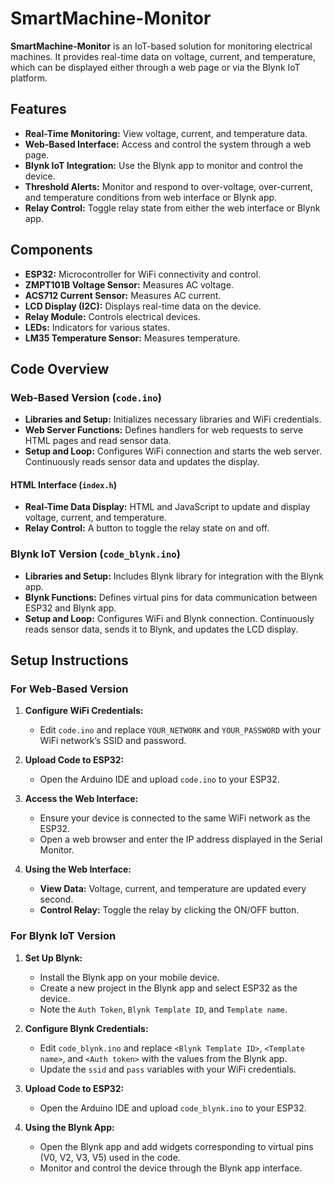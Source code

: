 # SmartMachine-Monitor

**SmartMachine-Monitor** is an IoT-based solution for monitoring electrical machines. It provides real-time data on voltage, current, and temperature, which can be displayed either through a web page or via the Blynk IoT platform.

## Features

- **Real-Time Monitoring:** View voltage, current, and temperature data.
- **Web-Based Interface:** Access and control the system through a web page.
- **Blynk IoT Integration:** Use the Blynk app to monitor and control the device.
- **Threshold Alerts:** Monitor and respond to over-voltage, over-current, and temperature conditions from web interface or Blynk app.
- **Relay Control:** Toggle relay state from either the web interface or Blynk app.

## Components

- **ESP32:** Microcontroller for WiFi connectivity and control.
- **ZMPT101B Voltage Sensor:** Measures AC voltage.
- **ACS712 Current Sensor:** Measures AC current.
- **LCD Display (I2C):** Displays real-time data on the device.
- **Relay Module:** Controls electrical devices.
- **LEDs:** Indicators for various states.
- **LM35 Temperature Sensor:** Measures temperature.

## Code Overview

### Web-Based Version (`code.ino`)

- **Libraries and Setup:** Initializes necessary libraries and WiFi credentials.
- **Web Server Functions:** Defines handlers for web requests to serve HTML pages and read sensor data.
- **Setup and Loop:** Configures WiFi connection and starts the web server. Continuously reads sensor data and updates the display.

#### HTML Interface (`index.h`)

- **Real-Time Data Display:** HTML and JavaScript to update and display voltage, current, and temperature.
- **Relay Control:** A button to toggle the relay state on and off.

### Blynk IoT Version (`code_blynk.ino`)

- **Libraries and Setup:** Includes Blynk library for integration with the Blynk app.
- **Blynk Functions:** Defines virtual pins for data communication between ESP32 and Blynk app.
- **Setup and Loop:** Configures WiFi and Blynk connection. Continuously reads sensor data, sends it to Blynk, and updates the LCD display.

## Setup Instructions

### For Web-Based Version

1. **Configure WiFi Credentials:**
   - Edit `code.ino` and replace `YOUR_NETWORK` and `YOUR_PASSWORD` with your WiFi network’s SSID and password.

2. **Upload Code to ESP32:**
   - Open the Arduino IDE and upload `code.ino` to your ESP32.

3. **Access the Web Interface:**
   - Ensure your device is connected to the same WiFi network as the ESP32.
   - Open a web browser and enter the IP address displayed in the Serial Monitor.

4. **Using the Web Interface:**
   - **View Data:** Voltage, current, and temperature are updated every second.
   - **Control Relay:** Toggle the relay by clicking the ON/OFF button.

### For Blynk IoT Version

1. **Set Up Blynk:**
   - Install the Blynk app on your mobile device.
   - Create a new project in the Blynk app and select ESP32 as the device.
   - Note the `Auth Token`, `Blynk Template ID`, and `Template name`.

2. **Configure Blynk Credentials:**
   - Edit `code_blynk.ino` and replace `<Blynk Template ID>`, `<Template name>`, and `<Auth token>` with the values from the Blynk app.
   - Update the `ssid` and `pass` variables with your WiFi credentials.

3. **Upload Code to ESP32:**
   - Open the Arduino IDE and upload `code_blynk.ino` to your ESP32.

4. **Using the Blynk App:**
   - Open the Blynk app and add widgets corresponding to virtual pins (V0, V2, V3, V5) used in the code.
   - Monitor and control the device through the Blynk app interface.

